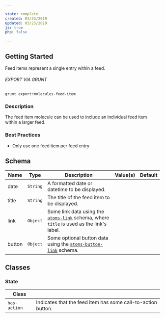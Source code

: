 ```yaml
---

state: complete
created: 03/25/2019
updated: 03/25/2019
js: true
php: false

---
```


## Getting Started

Feed items represent a single entry within a feed.

###### EXPORT VIA GRUNT

```
grunt export:molecules-feed-item
```


### Description

The feed item molecule can be used to include an individual feed item within a larger feed.


### Best Practices

- Only use one feed item per feed entry


## Schema

| Name    | Type      | Description                                                                                             | Value(s)  | Default   |
|---------|-----------|---------------------------------------------------------------------------------------------------------|-----------|-----------|
| date    | `String`  | A formatted date or datetime to be displayed.                                                           |           |           |
| title   | `String`  | The title of the feed item to be displayed.                                                             |           |           |
| link    | `Object`  | Some link data using the [`atoms-link`][atoms-link] schema, where `title` is used as the link's label.  |           |           |
| button  | `Object`  | Some optional button data using the [`atoms-button-link`][atoms-button-link] schema.                    |           |           |


## Classes

### State

| Class         |                                                               |
|---------------|---------------------------------------------------------------|
| `has-action`  | Indicates that the feed item has some call-to-action button.  |


[atoms-link]: /patterns/20-atoms-globals-link/20-atoms-globals-link.html
[atoms-button-link]: /patterns/20-atoms-buttons-01-button-link/20-atoms-buttons-01-button-link.html
